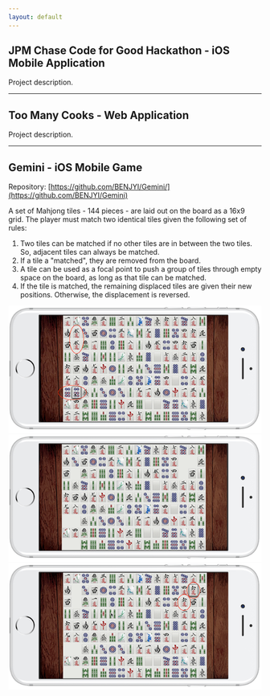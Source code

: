 ```yaml
---
layout: default
---
```


## JPM Chase Code for Good Hackathon - iOS Mobile Application

Project description.

---

## Too Many Cooks - Web Application

Project description.

---

## Gemini - iOS Mobile Game

Repository: [https://github.com/BENJYI/Gemini/](https://github.com/BENJYI/Gemini)

A set of Mahjong tiles - 144 pieces - are laid out on the board as a 16x9 grid. The player must match two identical tiles given the following set of rules:
1. Two tiles can be matched if no other tiles are in between the two tiles. So, adjacent tiles can always be matched.
2. If a tile a "matched", they are removed from the board.
3. A tile can be used as a focal point to push a group of tiles through empty space on the board, as long as that tile can be matched.
4. If the tile is matched, the remaining displaced tiles are given their new positions. Otherwise, the displacement is reversed.

<img class="test-img" src="./images/mockup-1.png">
<img class="test-img" src="./images/mockup-2.png">
<img class="test-img" src="./images/mockup-3.png">
